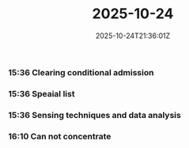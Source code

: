 ﻿---
title: "2025-10-24"
date: "2025-10-24T21:36:01Z"
categories:
  - diary
series:
  - 
tags:
  - 
mood:
weather:
location:
rating: 1
stime:
release: 0
draft: true
---
### 15:36 Clearing conditional admission



### 15:36 Speaial list

### 15:36 Sensing techniques and data analysis

### 16:10 Can not concentrate
